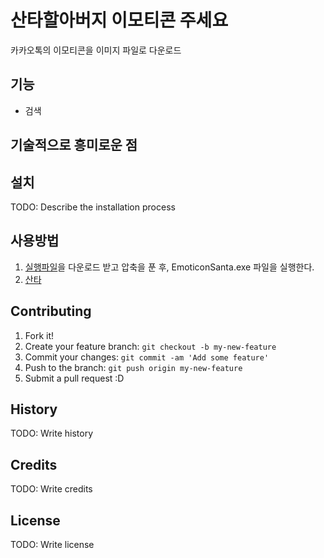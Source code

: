 # 산타할아버지 이모티콘 주세요

카카오톡의 이모티콘을 이미지 파일로 다운로드

## 기능
* 검색

## 기술적으로 흥미로운 점

## 설치

TODO: Describe the installation process

## 사용방법

1. [실행파일](https://github.com/cplkimth/EmoticonSanta/blob/master/EmoticonSanta.zip)을 다운로드 받고 압축을 푼 후, EmoticonSanta.exe 파일을 실행한다.
2. [산타](https://media.istockphoto.com/vectors/smiley-face-of-santa-claus-yellow-emoticons-with-christmas-hat-vector-id531852956)


## Contributing

1. Fork it!
2. Create your feature branch: `git checkout -b my-new-feature`
3. Commit your changes: `git commit -am 'Add some feature'`
4. Push to the branch: `git push origin my-new-feature`
5. Submit a pull request :D

## History

TODO: Write history

## Credits

TODO: Write credits

## License

TODO: Write license